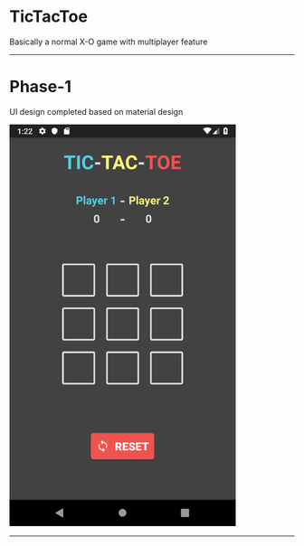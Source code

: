 # TicTacToe
Basically a normal X-O game with multiplayer feature

---

# Phase-1
UI design completed based on material design

<img src="screenshot/Screenshot_BasicUI.png" width="400">

---
